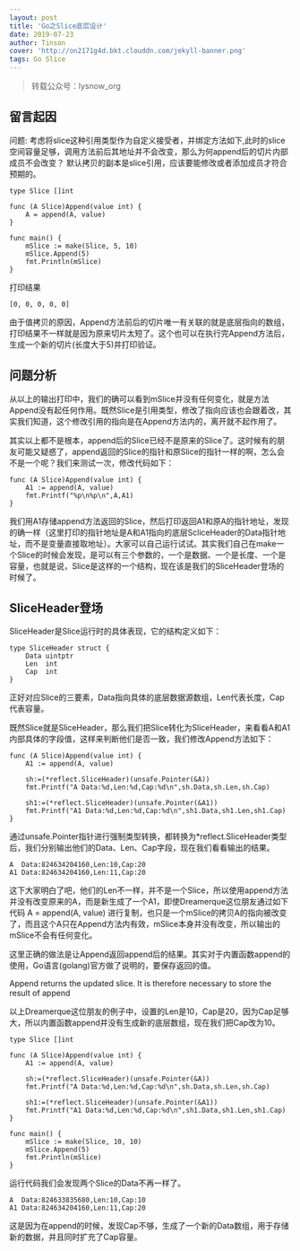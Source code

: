 ```yaml
---
layout: post
title: 'Go之Slice底层设计'
date: 2019-07-23
author: Tinson
cover: 'http://on2171g4d.bkt.clouddn.com/jekyll-banner.png'
tags: Go Slice
---
```


> 转载公众号：lysnow_org
 
## 留言起因
问题: 考虑将slice这种引用类型作为自定义接受者，并绑定方法如下,此时的slice空间容量足够，调用方法前后其地址并不会改变，那么为何append后的切片内部成员不会改变？ 默认拷贝的副本是slice引用，应该要能修改或者添加成员才符合预期的。

```golang
type Slice []int

func (A Slice)Append(value int) {
    A = append(A, value)
}

func main() {
    mSlice := make(Slice, 5, 10)
    mSlice.Append(5)
    fmt.Println(mSlice)
}
```
打印结果
```
[0, 0, 0, 0, 0]
```
由于值拷贝的原因，Append方法前后的切片唯一有关联的就是底层指向的数组，打印结果不一样就是因为原来切片太短了。这个也可以在执行完Append方法后，生成一个新的切片(长度大于5)并打印验证。  

## 问题分析  
从以上的输出打印中，我们的确可以看到mSlice并没有任何变化，就是方法Append没有起任何作用。既然Slice是引用类型，修改了指向应该也会跟着改，其实我们知道，这个修改引用的指向是在Append方法内的，离开就不起作用了。  

其实以上都不是根本，append后的Slice已经不是原来的Slice了。这时候有的朋友可能又疑惑了，append返回的Slice的指针和原Slice的指针一样的啊，怎么会不是一个呢？我们来测试一次，修改代码如下：  
```golang
func (A Slice)Append(value int) {
    A1 := append(A, value)
    fmt.Printf("%p\n%p\n",A,A1)
}
```

我们用A1存储append方法返回的Slice，然后打印返回A1和原A的指针地址，发现的确一样（这里打印的指针地址是A和A1指向的底层ScliceHeader的Data指针地址，而不是变量直接取地址）。大家可以自己运行试试。其实我们自己在make一个Slice的时候会发现，是可以有三个参数的，一个是数据、一个是长度、一个是容量，也就是说，Slice是这样的一个结构，现在该是我们的SliceHeader登场的时候了。  

## SliceHeader登场  
SliceHeader是Slice运行时的具体表现，它的结构定义如下：  
```golang
type SliceHeader struct {
    Data uintptr
    Len  int
    Cap  int
}
```

正好对应Slice的三要素，Data指向具体的底层数据源数组，Len代表长度，Cap代表容量。  

既然Slice就是SliceHeader，那么我们把Slice转化为SliceHeader，来看看A和A1内部具体的字段值，这样来判断他们是否一致，我们修改Append方法如下：  
```golang
func (A Slice)Append(value int) {
    A1 := append(A, value)

    sh:=(*reflect.SliceHeader)(unsafe.Pointer(&A))
    fmt.Printf("A Data:%d,Len:%d,Cap:%d\n",sh.Data,sh.Len,sh.Cap)

    sh1:=(*reflect.SliceHeader)(unsafe.Pointer(&A1))
    fmt.Printf("A1 Data:%d,Len:%d,Cap:%d\n",sh1.Data,sh1.Len,sh1.Cap)
}
```

通过unsafe.Pointer指针进行强制类型转换，都转换为*reflect.SliceHeader类型后，我们分别输出他们的Data、Len、Cap字段，现在我们看看输出的结果。  
```text
A  Data:824634204160,Len:10,Cap:20
A1 Data:824634204160,Len:11,Cap:20
```

这下大家明白了吧，他们的Len不一样，并不是一个Slice，所以使用append方法并没有改变原来的A，而是新生成了一个A1，即使Dreamerque这位朋友通过如下代码 A = append(A, value) 进行复制，也只是一个mSlice的拷贝A的指向被改变了，而且这个A只在Append方法内有效，mSlice本身并没有改变，所以输出的mSlice不会有任何变化。  

这里正确的做法是让Append返回append后的结果。其实对于内置函数append的使用，Go语言(golang)官方做了说明的，要保存返回的值。  

Append returns the updated slice. It is therefore necessary to store the result of append  

以上Dreamerque这位朋友的例子中，设置的Len是10，Cap是20，因为Cap足够大，所以内置函数append并没有生成新的底层数组，现在我们把Cap改为10。  
```golang
type Slice []int

func (A Slice)Append(value int) {
    A1 := append(A, value)

    sh:=(*reflect.SliceHeader)(unsafe.Pointer(&A))
    fmt.Printf("A Data:%d,Len:%d,Cap:%d\n",sh.Data,sh.Len,sh.Cap)

    sh1:=(*reflect.SliceHeader)(unsafe.Pointer(&A1))
    fmt.Printf("A1 Data:%d,Len:%d,Cap:%d\n",sh1.Data,sh1.Len,sh1.Cap)
}

func main() {
    mSlice := make(Slice, 10, 10)
    mSlice.Append(5)
    fmt.Println(mSlice)
}
```

运行代码我们会发现两个Slice的Data不再一样了。  
```text
A  Data:824633835680,Len:10,Cap:10
A1 Data:824634204160,Len:11,Cap:20
```

这是因为在append的时候，发现Cap不够，生成了一个新的Data数组，用于存储新的数据，并且同时扩充了Cap容量。    





